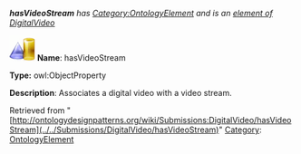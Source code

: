 ___hasVideoStream__ has [Category:OntologyElement](../../Category/OntologyElement "Category:OntologyElement") and is an [element of](../../Property/ElementOf "Property:ElementOf") [DigitalVideo](../../Submissions/DigitalVideo "Submissions:DigitalVideo")_


  




[![ObjectProperty](../../images/thumb/c/c3/ObjectProperty.gif/45px-ObjectProperty.gif)](../../Image/ObjectProperty.gif "ObjectProperty")
__Name__: hasVideoStream 


__Type:__ owl:ObjectProperty 


__Description__: Associates a digital video with a video stream. 





Retrieved from "[http://ontologydesignpatterns.org/wiki/Submissions:DigitalVideo/hasVideoStream](../../Submissions/DigitalVideo/hasVideoStream)"
 [Category](http://ontologydesignpatterns.org/wiki/Special:Categories "Special:Categories"): [OntologyElement](../../Category/OntologyElement "Category:OntologyElement")